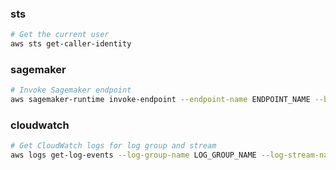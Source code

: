 ### sts

```bash
# Get the current user
aws sts get-caller-identity
```

### sagemaker

```bash
# Invoke Sagemaker endpoint
aws sagemaker-runtime invoke-endpoint --endpoint-name ENDPOINT_NAME --body '{"foo": "bar"}' prediction.csv  --cli-binary-format raw-in-base64-out --content-type application/json
```

### cloudwatch

```bash
# Get CloudWatch logs for log group and stream
aws logs get-log-events --log-group-name LOG_GROUP_NAME --log-stream-name LOG_STREAM_NAME --output text > output.log
```
